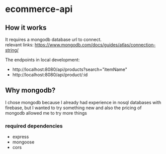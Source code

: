 # ecommerce-api

## How it works 
It requires a mongodb database url to connect.<br/>
 relevant links: https://www.mongodb.com/docs/guides/atlas/connection-string/ <br/>

The endpoints in local development:
 - http://localhost:8080/api/products?search="itemName"
 - http://localhost:8080/api/product/:id
 
## Why mongodb?
I chose mongodb because I already had experience in nosql databases with firebase, but I wanted to try something new and also the pricing of mongodb allowed me to try more things

### required dependencies
- express
- mongoose
- cors
